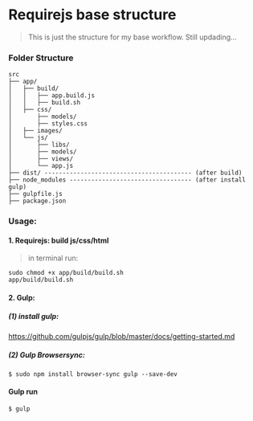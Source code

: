 Requirejs base structure
==================================

> This is just the structure for my base workflow. Still updading...

### Folder Structure
```
src
├── app/
│   ├── build/
│   │   ├── app.build.js
│   │   ├── build.sh
│   ├── css/
│       ├── models/
│       ├── styles.css
│   ├── images/
│   └── js/
│       ├── libs/
│       ├── models/
│       ├── views/
│       └── app.js
├── dist/ ----------------------------------------- (after build)
├── node_modules ---------------------------------- (after install gulp)
├── gulpfile.js
├── package.json

```



### Usage:

#### 1. Requirejs: build js/css/html

> in terminal run:

```
sudo chmod +x app/build/build.sh
app/build/build.sh
```

#### 2. Gulp:

##### (1) install gulp:
https://github.com/gulpjs/gulp/blob/master/docs/getting-started.md

##### (2) Gulp Browsersync:
```
$ sudo npm install browser-sync gulp --save-dev
```

#### Gulp run
```
$ gulp
```